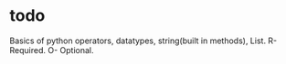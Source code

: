 # todo
Basics of python
operators,
datatypes,
string(built in methods),
List.
R- Required.
O- Optional.
